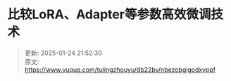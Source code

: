 # 比较LoRA、Adapter等参数高效微调技术



> 更新: 2025-01-24 21:52:30  
> 原文: <https://www.yuque.com/tulingzhouyu/db22bv/nbezobgigodxyppf>